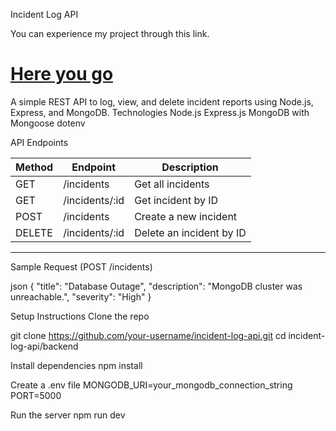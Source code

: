 Incident Log API

You can experience my project through this link.
<h1><a href="https://niteshgiri-portfolio.netlify.app/">Here you go</a></h1>

A simple REST API to log, view, and delete incident reports using Node.js, Express, and MongoDB.
Technologies
Node.js
Express.js
MongoDB with Mongoose
dotenv

API Endpoints

| Method | Endpoint        | Description                   |
|--------|-----------------|-------------------------------|
| GET    | /incidents      | Get all incidents             |
| GET    | /incidents/:id  | Get incident by ID            |
| POST   | /incidents      | Create a new incident         |
| DELETE | /incidents/:id  | Delete an incident by ID      |

---

Sample Request (POST /incidents)

json
{
  "title": "Database Outage",
  "description": "MongoDB cluster was unreachable.",
  "severity": "High"
}


Setup Instructions
Clone the repo

git clone https://github.com/your-username/incident-log-api.git
cd incident-log-api/backend


Install dependencies
npm install

Create a .env file
MONGODB_URI=your_mongodb_connection_string
PORT=5000

Run the server
npm run dev
